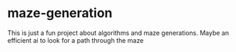 # maze-generation
This is just a fun project about algorithms and maze generations. Maybe an efficient ai to look for a path through the maze
